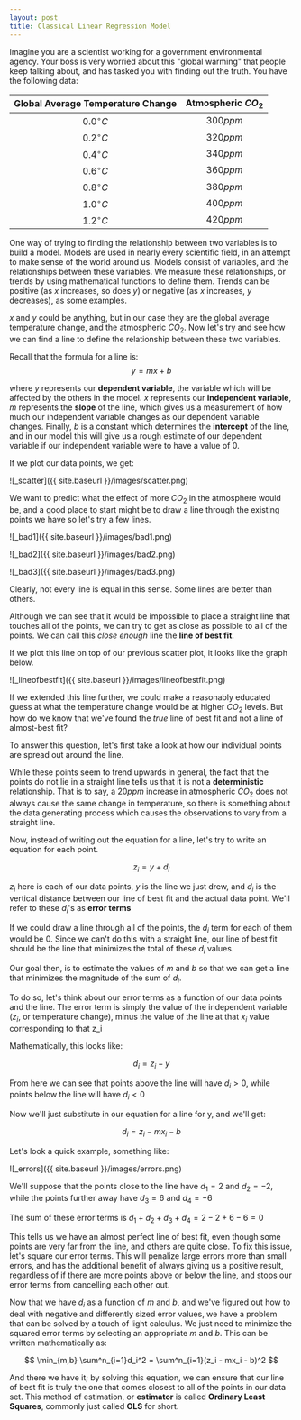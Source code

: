 ```yaml
---
layout: post
title: Classical Linear Regression Model
---
```


Imagine you are a scientist working for a government environmental agency. Your boss is very worried about this "global warming" that people keep talking about, and has tasked you with finding out the truth. You have the following data:

|Global Average Temperature Change|Atmospheric $CO_2$|
|:--:|:--:|
|$0.0^\circ C$|$300ppm$|
|$0.2^\circ C$|$320ppm$|
|$0.4^\circ C$|$340ppm$|
|$0.6^\circ C$|$360ppm$|
|$0.8^\circ C$|$380ppm$|
|$1.0^\circ C$|$400ppm$|
|$1.2^\circ C$|$420ppm$|

One way of trying to finding the relationship between two variables is to build a model. Models are used in nearly every scientific field, in an attempt to make sense of the world around us. Models consist of variables, and the relationships between these variables. We measure these relationships, or trends by using mathematical functions to define them. Trends can be positive (as $x$ increases, so does $y$) or negative (as $x$ increases, $y$ decreases), as some examples.

$x$ and $y$ could be anything, but in our case they are the global average temperature change, and the atmospheric $CO_2$. Now let's try and see how we can find a line to define the relationship between these two variables.

Recall that the formula for a line is:
$$y = mx + b$$

where $y$ represents our **dependent variable**, the variable which will be affected by the others in the model. $x$ represents our **independent variable**, $m$ represents the **slope** of the line, which gives us a measurement of how much our independent variable changes as our dependent variable changes. Finally, $b$ is a constant which determines the **intercept** of the line, and in our model this will give us a rough estimate of our dependent variable if our independent variable were to have a value of 0.

If we plot our data points, we get:

![_scatter]({{ site.baseurl }}/images/scatter.png)

We want to predict what the effect of more $CO_2$ in the atmosphere would be, and a good place to start might be to draw a line through the existing points we have so let's try a few lines.

 ![_bad1]({{ site.baseurl }}/images/bad1.png)


 ![_bad2]({{ site.baseurl }}/images/bad2.png)


 ![_bad3]({{ site.baseurl }}/images/bad3.png)

Clearly, not every line is equal in this sense. Some lines are better than others.

Although we can see that it would be impossible to place a straight line that touches all of the points, we can try to get as close as possible to all of the points. We can call this *close enough* line the **line of best fit**.

If we plot this line on top of our previous scatter plot, it looks like the graph below.

![_lineofbestfit]({{ site.baseurl }}/images/lineofbestfit.png)

 If we extended this line further, we could make a reasonably educated guess at what the temperature change would be at higher $CO_2$ levels. But how do we know that we've found the *true* line of best fit and not a line of almost-best fit?

 To answer this question, let's first take a look at how our individual points are spread out around the line.

 While these points seem to trend upwards in general, the fact that the points do not lie in a straight line tells us that it is not a **deterministic** relationship. That is to say, a $20ppm$ increase in atmospheric $CO_2$ does not always cause the same change in temperature, so there is something about the data generating process which causes the observations to vary from a straight line.

 Now, instead of writing out the equation for a line, let's try to write an equation for each point.

 $$
 z_i = y + d_i
 $$

 $z_i$ here is each of our data points, $y$ is the line we just drew, and $d_i$ is the vertical distance between our line of best fit and the actual data point. We'll refer to these $d_i$'s as **error terms**

If we could draw a line through all of the points, the $d_i$ term for each of them would be 0. Since we can't do this with a straight line, our line of best fit should be the line that minimizes the total of these $d_i$ values.

Our goal then, is to estimate the values of $m$ and $b$ so that we can get a line that minimizes the magnitude of the sum of $d_i$.

To do so, let's think about our error terms as a function of our data points and the line. The error term is simply the value of the independent variable ($z_i$, or temperature change), minus the value of the line at that $x_i$ value corresponding to that z_i

Mathematically, this looks like:

$$
d_i = z_i - y
$$

From here we can see that points above the line will have $d_i > 0$, while points below the line will have $d_i < 0$

Now we'll just substitute in our equation for a line for y, and we'll get:

$$
d_i = z_i - mx_i - b
$$

Let's look a quick example, something like:

![_errors]({{ site.baseurl }}/images/errors.png)

We'll suppose that the points close to the line have $d_1=2$ and $d_2 = -2$, while the points further away have $d_3 = 6$ and $d_4 = -6$

The sum of these error terms is $d_1 + d_2 + d_3 + d_4 = 2-2+6-6 = 0$

This tells us we have an almost perfect line of best fit, even though some points are very far from the line, and others are quite close. To fix this issue, let's square our error terms. This will penalize large errors more than small errors, and has the additional benefit of always giving us a positive result, regardless of if there are more points above or below the line, and stops our error terms from cancelling each other out.

Now that we have $d_i$ as a function of $m$ and $b$, and we've figured out how to deal with negative and differently sized error values, we have a problem that can be solved by a touch of light calculus. We just need to minimize the squared error terms by selecting an appropriate $m$ and $b$. This can be written mathematically as:

$$
\min_{m,b} \sum^n_{i=1}d_i^2 = \sum^n_{i=1}(z_i - mx_i - b)^2
$$

And there we have it; by solving this equation, we can ensure that our line of best fit is truly the one that comes closest to all of the points in our data set. This method of estimation, or **estimator** is called **Ordinary Least Squares**, commonly just called **OLS** for short.
